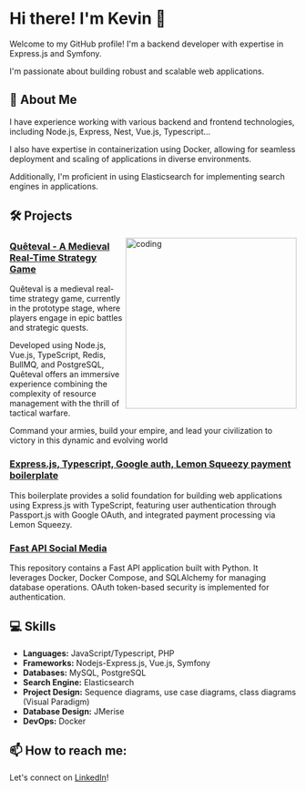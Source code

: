 # Hi there! I'm Kevin 👋 
 
Welcome to my GitHub profile! I'm a backend developer with expertise in Express.js and Symfony.  
 
I'm passionate about building robust and scalable web applications. 

## :book: About Me

I have experience working with various backend and frontend technologies, including Node.js, Express, Nest, Vue.js, Typescript... 

I also have expertise in containerization using Docker, allowing for seamless deployment and scaling of applications in diverse environments.

Additionally, I'm proficient in using Elasticsearch for implementing search engines in applications.

## 🛠️ Projects

<img align="right" alt="coding" width="300" src="https://media.licdn.com/dms/image/v2/D4E2DAQGyashlLxx8GQ/profile-treasury-image-shrink_800_800/profile-treasury-image-shrink_800_800/0/1725303870729?e=1725969600&v=beta&t=B9Gw0VVWMhbO3UXE4TTtwpIQ-7QbyRokq94zi1mhzw8">

### [Quêteval - A Medieval Real-Time Strategy Game](https://www.queteval.fr) 

Quêteval is a medieval real-time strategy game, currently in the prototype stage, where players engage in epic battles and strategic quests. 

Developed using Node.js, Vue.js, TypeScript, Redis, BullMQ, and PostgreSQL, Quêteval offers an immersive experience combining the complexity of resource management with the thrill of tactical warfare. 

Command your armies, build your empire, and lead your civilization to victory in this dynamic and evolving world

### [Express.js, Typescript, Google auth, Lemon Squeezy payment boilerplate](https://github.com/khersinpro/node-passport-lemon-squeezy)
This boilerplate provides a solid foundation for building web applications using Express.js with TypeScript, featuring user authentication through Passport.js with Google OAuth, and integrated payment processing via Lemon Squeezy. 

### [Fast API Social Media](https://github.com/khersinpro/fast-social-media)
This repository contains a Fast API application built with Python. It leverages Docker, Docker Compose, and SQLAlchemy for managing database operations. OAuth token-based security is implemented for authentication.

## 💻 Skills

- **Languages:** JavaScript/Typescript, PHP
- **Frameworks:** Nodejs-Express.js, Vue.js, Symfony
- **Databases:** MySQL, PostgreSQL
- **Search Engine:** Elasticsearch
- **Project Design:** Sequence diagrams, use case diagrams, class diagrams (Visual Paradigm)
- **Database Design:** JMerise
- **DevOps:** Docker

## 📫 How to reach me:

Let's connect on [LinkedIn](https://www.linkedin.com/in/kevin-hersin/)!


<!--
**khersinpro/khersinpro** is a ✨ _special_ ✨ repository because its `README.md` (this file) appears on your GitHub profile.

Here are some ideas to get you started:

- 🔭 I’m currently working on ...
- 🌱 I’m currently learning ...
- 👯 I’m looking to collaborate on ...
- 🤔 I’m looking for help with ...
- 💬 Ask me about ...
- 📫 How to reach me: ...
- 😄 Pronouns: ...
- ⚡ Fun fact: ...
-->

